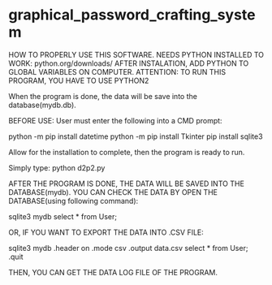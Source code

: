 # graphical_password_crafting_system

HOW TO PROPERLY USE THIS SOFTWARE.
NEEDS PYTHON INSTALLED TO WORK: python.org/downloads/
AFTER INSTALATION, ADD PYTHON TO GLOBAL VARIABLES ON COMPUTER.
ATTENTION: TO RUN THIS PROGRAM, YOU HAVE TO USE PYTHON2

When the program is done, the data will be save into the database(mydb.db).

BEFORE USE:
User must enter the following into a CMD prompt:

python -m pip install datetime
python -m pip install Tkinter
pip install sqlite3

Allow for the installation to complete, then the program is ready to run.

Simply type: python d2p2.py

AFTER THE PROGRAM IS DONE, THE DATA WILL BE SAVED INTO THE DATABASE(mydb).
YOU CAN CHECK THE DATA BY OPEN THE DATABASE(using following command):

sqlite3 mydb
select * from User;

OR, IF YOU WANT TO EXPORT THE DATA INTO .CSV FILE:

sqlite3 mydb
.header on
.mode csv
.output data.csv
select * from User;
.quit

THEN, YOU CAN GET THE DATA LOG FILE OF THE PROGRAM.
